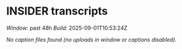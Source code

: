 # INSIDER transcripts
_Window:_ past 48h
_Build:_ 2025-09-01T10:53:24Z

_No caption files found (no uploads in window or captions disabled)._ 
